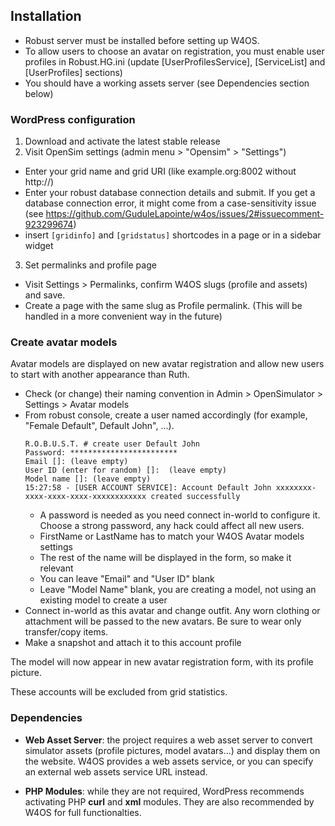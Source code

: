 ## Installation

- Robust server must be installed before setting up W4OS.
- To allow users to choose an avatar on registration, you must enable user
  profiles in Robust.HG.ini (update [UserProfilesService], [ServiceList] and
  [UserProfiles] sections)
- You should have a working assets server (see Dependencies section below)

### WordPress configuration

1. Download and activate the latest stable release
2. Visit OpenSim settings (admin menu > "Opensim" > "Settings")
  - Enter your grid name and grid URI (like example.org:8002 without http://)
  - Enter your robust database connection details and submit. If you get a
    database connection error, it might come from a case-sensitivity issue (see
    https://github.com/GuduleLapointe/w4os/issues/2#issuecomment-923299674)
  - insert `[gridinfo]` and `[gridstatus]` shortcodes in a page or in a sidebar widget
3. Set permalinks and profile page
  - Visit Settings > Permalinks, confirm W4OS slugs (profile and assets) and save.
  - Create a page with the same slug as Profile permalink.
    (This will be handled in a more convenient way in the future)

### Create avatar models

Avatar models are displayed on new avatar registration and allow new users to start with another appearance than Ruth.

* Check (or change) their naming convention in Admin > OpenSimulator > Settings > Avatar models
* From robust console, create a user named accordingly (for example, "Female Default", Default John", ...).
    ```
    R.O.B.U.S.T. # create user Default John
    Password: ************************
    Email []: (leave empty)
    User ID (enter for random) []:  (leave empty)
    Model name []: (leave empty)
    15:27:58 - [USER ACCOUNT SERVICE]: Account Default John xxxxxxxx-xxxx-xxxx-xxxx-xxxxxxxxxxxx created successfully
    ```
  - A password is needed as you need connect in-world to configure it.
    Choose a strong password, any hack could affect all new users.
  - FirstName or LastName has to match your W4OS Avatar models settings
  - The rest of the name will be displayed in the form, so make it relevant
  - You can leave "Email" and "User ID" blank
  - Leave "Model Name" blank, you are creating a model, not using an existing model to create a user
* Connect in-world as this avatar and change outfit. Any worn clothing or attachment will be passed to the new avatars. Be sure to wear only transfer/copy items.
* Make a snapshot and attach it to this account profile

The model will now appear in new avatar registration form, with its profile picture.

These accounts will be excluded from grid statistics.

### Dependencies

* **Web Asset Server**: the project requires a web asset server to convert simulator assets (profile pictures, model avatars...) and display them on the website. W4OS provides a web assets service, or you can specify an external web assets service URL instead.

* **PHP Modules**: while they are not required, WordPress recommends activating PHP **curl** and **xml** modules. They are also recommended by W4OS for full functionalties.

